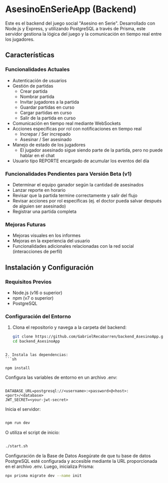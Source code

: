 
# AsesinoEnSerieApp (Backend)

Este es el backend del juego social "Asesino en Serie". Desarrollado con Node.js y Express, y utilizando PostgreSQL a través de Prisma, este servidor gestiona la lógica del juego y la comunicación en tiempo real entre los jugadores.

## Características

### Funcionalidades Actuales
- Autenticación de usuarios
- Gestión de partidas
  - Crear partida
  - Nombrar partida
  - Invitar jugadores a la partida
  - Guardar partidas en curso
  - Cargar partidas en curso
  - Salir de la partida en curso
- Comunicación en tiempo real mediante WebSockets
- Acciones específicas por rol con notificaciones en tiempo real
  - Increpar / Ser increpado
  - Asesinar / Ser asesinado
- Manejo de estado de los jugadores
  - El jugador asesinado sigue siendo parte de la partida, pero no puede hablar en el chat
- Usuario tipo REPORTE encargado de acumular los eventos del día

### Funcionalidades Pendientes para Versión Beta (v1)
- Determinar el equipo ganador según la cantidad de asesinados
- Lanzar reporte en horario
- Revisar que la partida termine correctamente y salir del flujo
- Revisar acciones por rol específicas (ej. el doctor pueda salvar después de alguien ser asesinado)
- Registrar una partida completa

### Mejoras Futuras
- Mejoras visuales en los informes
- Mejoras en la experiencia del usuario
- Funcionalidades adicionales relacionadas con la red social (interacciones de perfil)

## Instalación y Configuración

### Requisitos Previos
- Node.js (v16 o superior)
- npm (v7 o superior)
- PostgreSQL

### Configuración del Entorno

1. Clona el repositorio y navega a la carpeta del backend:
   ```sh
   git clone https://github.com/GabrielRecabarren/backend_AsesinoApp.git
   cd backend_AsesinoApp

```

2. Instala las dependencias:
```sh

npm install
```
Configura las variables de entorno en un archivo .env:
```

DATABASE_URL=postgresql://<username>:<password>@<host>:<port>/<database>
JWT_SECRET=<your-jwt-secret>
```
Inicia el servidor:
```sh

npm run dev
```
O utiliza el script de inicio:
```sh

./start.sh
```
Configuración de la Base de Datos
Asegúrate de que tu base de datos PostgreSQL esté configurada y accesible mediante la URL proporcionada en el archivo .env. Luego, inicializa Prisma:

```sh
npx prisma migrate dev --name init
```
